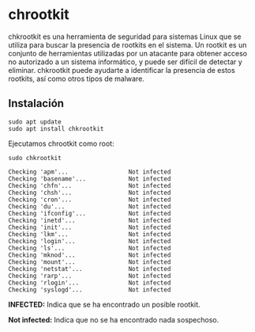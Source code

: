 # chrootkit

chkrootkit es una herramienta de seguridad para sistemas Linux que se utiliza para buscar la presencia de rootkits en el sistema. Un rootkit es un conjunto de herramientas utilizadas por un atacante para obtener acceso no autorizado a un sistema informático, y puede ser difícil de detectar y eliminar. chkrootkit puede ayudarte a identificar la presencia de estos rootkits, así como otros tipos de malware.

## Instalación

```
sudo apt update
sudo apt install chkrootkit
```

Ejecutamos chrootkit como root:

```
sudo chkrootkit
```
```
Checking 'apm'...                 Not infected
Checking 'basename'...            Not infected
Checking 'chfn'...                Not infected
Checking 'chsh'...                Not infected
Checking 'cron'...                Not infected
Checking 'du'...                  Not infected
Checking 'ifconfig'...            Not infected
Checking 'inetd'...               Not infected
Checking 'init'...                Not infected
Checking 'lkm'...                 Not infected
Checking 'login'...               Not infected
Checking 'ls'...                  Not infected
Checking 'mknod'...               Not infected
Checking 'mount'...               Not infected
Checking 'netstat'...             Not infected
Checking 'rarp'...                Not infected
Checking 'rlogin'...              Not infected
Checking 'syslogd'...             Not infected
```
**INFECTED:** Indica que se ha encontrado un posible rootkit.

**Not infected:** Indica que no se ha encontrado nada sospechoso.


